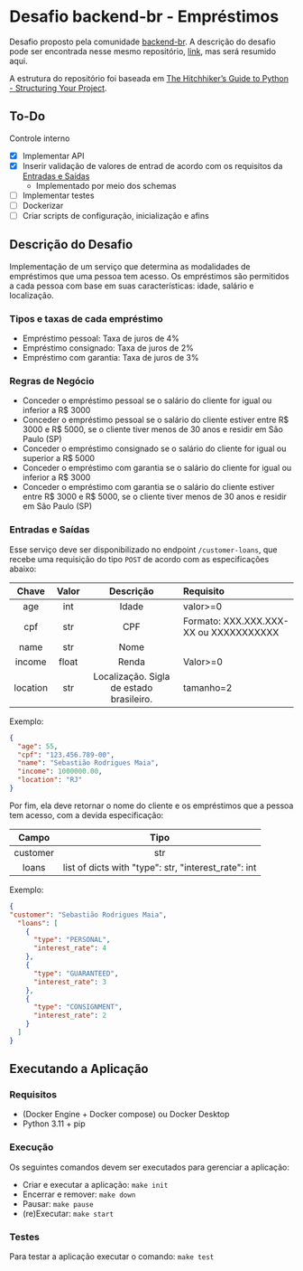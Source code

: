# Desafio backend-br  - Empréstimos

Desafio proposto pela comunidade [backend-br](https://github.com/backend-br/desafios). A descrição do desafio pode ser encontrada nesse mesmo repositório, [link](https://github.com/backend-br/desafios/blob/master/loans/PROBLEM.md), mas será resumido aqui.

A estrutura do repositório foi baseada em [The Hitchhiker’s Guide to Python - Structuring Your Project](https://docs.python-guide.org/writing/structure/).

## To-Do

Controle interno

- [X] Implementar API
- [X] Inserir validação de valores de entrad de acordo com os requisitos da [Entradas e Saídas](#entradas-e-saídas)
  - Implementado por meio dos schemas
- [ ] Implementar testes
- [ ] Dockerizar
- [ ] Criar scripts de configuração, inicialização e afins

## Descrição do Desafio

Implementação de um serviço que determina as modalidades de empréstimos que uma pessoa tem acesso. Os empréstimos são permitidos a cada pessoa com base em suas características: idade, salário e localização.

### Tipos e taxas de cada empréstimo

- Empréstimo pessoal: Taxa de juros de 4%
- Empréstimo consignado: Taxa de juros de 2%
- Empréstimo com garantia: Taxa de juros de 3%

### Regras de Negócio

- Conceder o empréstimo pessoal se o salário do cliente for igual ou inferior a R$ 3000
- Conceder o empréstimo pessoal se o salário do cliente estiver entre R$ 3000 e R$ 5000, se o cliente tiver menos de 30 anos e residir em São Paulo (SP)
- Conceder o empréstimo consignado se o salário do cliente for igual ou superior a R$ 5000
- Conceder o empréstimo com garantia se o salário do cliente for igual ou inferior a R$ 3000
- Conceder o empréstimo com garantia se o salário do cliente estiver entre R$ 3000 e R$ 5000, se o cliente tiver menos de 30 anos e residir em São Paulo (SP)

### Entradas e Saídas

Esse serviço deve ser disponibilizado no endpoint `/customer-loans`, que recebe uma requisição do tipo `POST` de acordo com as especificações abaixo:

|Chave|Valor|Descrição|Requisito|
|:--:|:--:|:--:|:--|
|age|int|Idade|valor>=0|
|cpf|str|CPF|Formato: XXX.XXX.XXX-XX ou XXXXXXXXXXX|
|name|str|Nome||
|income|float|Renda|Valor>=0|
|location|str|Localização. Sigla de estado brasileiro.|tamanho=2|

Exemplo:

```json
{
  "age": 55,
  "cpf": "123.456.789-00",
  "name": "Sebastião Rodrigues Maia",
  "income": 1000000.00,
  "location": "RJ"
}
```

Por fim, ela deve retornar o nome do cliente e os empréstimos que a pessoa tem acesso, com a devida especificação:

|Campo|Tipo|
|:--:|:--:|
|customer|str|
|loans|list of dicts with "type": str, "interest_rate": int|

Exemplo:

```json
{
"customer": "Sebastião Rodrigues Maia",
  "loans": [
    {
      "type": "PERSONAL",
      "interest_rate": 4
    },
    {
      "type": "GUARANTEED",
      "interest_rate": 3
    },
    {
      "type": "CONSIGNMENT",
      "interest_rate": 2
    }
  ]
}
```

## Executando a Aplicação

### Requisitos

- (Docker Engine + Docker compose) ou Docker Desktop
- Python 3.11 + pip

### Execução

Os seguintes comandos devem ser executados para gerenciar a aplicação:

- Criar e executar a aplicação: `make init`
- Encerrar e remover: `make down`
- Pausar: `make pause`
- (re)Executar: `make start`

### Testes

Para testar a aplicação executar o comando: `make test`
